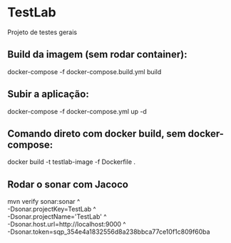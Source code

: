# TestLab
Projeto de testes gerais

## Build da imagem (sem rodar container):
docker-compose -f docker-compose.build.yml build

## Subir a aplicação:
docker-compose -f docker-compose.yml up -d

## Comando direto com docker build, sem docker-compose:
docker build -t testlab-image -f Dockerfile .

## Rodar o sonar com Jacoco
mvn verify sonar:sonar ^  
-Dsonar.projectKey=TestLab ^  
-Dsonar.projectName='TestLab' ^  
-Dsonar.host.url=http://localhost:9000 ^  
-Dsonar.token=sqp_354e4a1832556d8a238bbca77ce10f1c809f60ba  